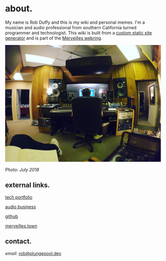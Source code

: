 # about.

My name is Rob Duffy and this is my wiki and personal memex. I'm a musician and audio professional from southern California turned programmer and technologist. This wiki is built from a [custom static site generator](https://github.com/plungepool/wiki-dot-plungepool-dot-dev) and is part of the [Merveilles webring](https://webring.xxiivv.com/).

![me_64 2018-7-29](../media/me_64%202018-7-29.jpg)

*Photo: July 2018*

## external links.

[tech portfolio](https://plungepool.dev/)

[audio business](https://www.cyclopssound.com/)

[github](https://github.com/plungepool)

[merveilles.town](https://merveilles.town/@plungepool)

## contact.

*email*: [rob@plungepool.dev](mailto:rob@plungepool.dev)
